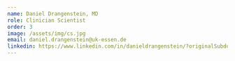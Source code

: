```yaml
---
name: Daniel Drangenstein, MD
role: Clinician Scientist
order: 3
image: /assets/img/cs.jpg
email: daniel.drangenstein@uk-essen.de
linkedin: https://www.linkedin.com/in/danieldrangenstein/?originalSubdomain=de
---
```


